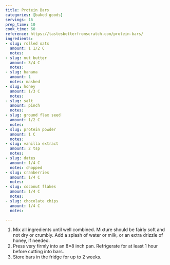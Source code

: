 ```yaml
---
title: Protein Bars
categories: [baked goods]
servings: 16
prep_time: 10
cook_time: 60
reference: https://tastesbetterfromscratch.com/protein-bars/
ingredients:
- slug: rolled oats
  amount: 1 1/2 C
  notes:
- slug: nut butter
  amount: 3/4 C
  notes:
- slug: banana
  amount: 1
  notes: mashed
- slug: honey
  amount: 1/3 C
  notes:
- slug: salt
  amount: pinch
  notes:
- slug: ground flax seed
  amount: 1/2 C
  notes:
- slug: protein powder
  amount: 1 C
  notes:
- slug: vanilla extract
  amount: 2 tsp
  notes:
- slug: dates
  amount: 1/4 C
  notes: chopped
- slug: cranberries
  amount: 1/4 C
  notes:
- slug: coconut flakes
  amount: 1/4 C
  notes:
- slug: chocolate chips
  amount: 1/4 C
  notes:

---
```


1. Mix all ingredients until well combined. Mixture should be fairly soft and not dry or crumbly. Add a splash of water or milk, or an extra drizzle of honey, if needed.
2. Press very firmly into an 8×8 inch pan. Refrigerate for at least 1 hour before cutting into bars.
3. Store bars in the fridge for up to 2 weeks.